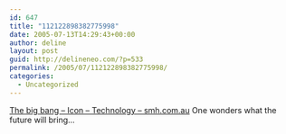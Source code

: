 ```yaml
---
id: 647
title: "112122898382775998"
date: 2005-07-13T14:29:43+00:00
author: deline
layout: post
guid: http://delineneo.com/?p=533
permalink: /2005/07/112122898382775998/
categories:
  - Uncategorized
---
```

[The big bang &#8211; Icon &#8211; Technology &#8211; smh.com.au](http://smh.com.au/articles/2005/07/06/1120329497679.html) One wonders what the future will bring&#8230;

